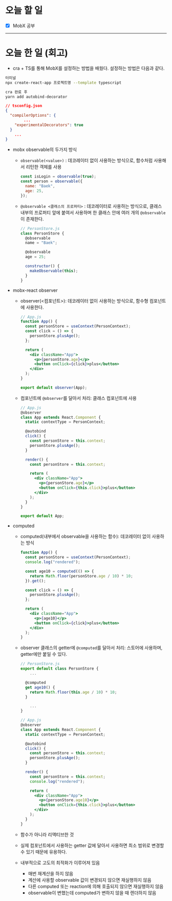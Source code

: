 # 오늘 할 일

- [x] MobX 공부

---

# 오늘 한 일 (회고)

- cra + TS를 통해 MobX를 설정하는 방법을 배웠다. 설정하는 방법은 다음과 같다.

```bash
터미널
npx create-react-app 프로젝트명 --template typescript

cra 완료 후
yarn add autobind-decorator
```

```json
// tsconfig.json
{
  "compilerOptions": {
		...
    "experimentalDecorators": true
  }
	...
}
```

- mobx observable의 두가지 방식

  - `observable(<value>)` : 데코레이터 없이 사용하는 방식으로, 함수처럼 사용해서 리턴한 객체를 사용

    ```jsx
    const isLogin = observable(true);
    const person = observable({
      name: "Baek",
      age: 25,
    });
    ```

  - `@observable <클래스의 프로퍼티>` : 데코레이터로 사용하는 방식으로, 클래스 내부의 프로퍼티 앞에 붙여서 사용하며 한 클래스 안에 여러 개의 `@observable`이 존재한다.

    ```jsx
    // PersonStore.js
    class PersonStore {
      @observable
      name = "Baek";

      @observable
      age = 25;

      constructor() {
        makeObservable(this);
      }
    }
    ```

- mobx-react observer

  - observer(<컴포넌트>): 데코레이터 없이 사용하는 방식으로, 함수형 컴포넌트에 사용한다.

    ```jsx
    // App.js
    function App() {
      const personStore = useContext(PersonContext);
      const click = () => {
        personStore.plusAge();
      };

      return (
        <div className="App">
          <p>{personStore.age}</p>
          <button onClick={click}>plus</button>
        </div>
      );
    }

    export default observer(App);
    ```

  - 컴포넌트에 `@observer`를 달아서 처리: 클래스 컴포넌트에 사용

    ```jsx
    // App.js
    @observer
    class App extends React.Component {
      static contextType = PersonContext;

      @autobind
      click() {
        const personStore = this.context;
        personStore.plusAge();
      }

      render() {
        const personStore = this.context;

        return (
          <div className="App">
            <p>{personStore.age}</p>
            <button onClick={this.click}>plus</button>
          </div>
        );
      }
    }

    export default App;
    ```

- computed

  - computed(내부에서 observable을 사용하는 함수): 데코레이터 없이 사용하는 방식

    ```jsx
    function App() {
      const personStore = useContext(PersonContext);
      console.log("rendered");

      const age10 = computed(() => {
        return Math.floor(personStore.age / 10) * 10;
      }).get();

      const click = () => {
        personStore.plusAge();
      };

      return (
        <div className="App">
          <p>{age10}</p>
          <button onClick={click}>plus</button>
        </div>
      );
    }
    ```

  - observer 클래스의 getter에 `@computed`를 달아서 처리: 스토어에 사용하며, getter에만 붙일 수 있다.

    ```jsx
    // PersonStore.js
    export default class PersonStore {
    	...

      @computed
      get age10() {
        return Math.floor(this.age / 10) * 10;
      }

    	...
    }
    ```

    ```jsx
    // App.js
    @observer
    class App extends React.Component {
      static contextType = PersonContext;

      @autobind
      click() {
        const personStore = this.context;
        personStore.plusAge();
      }

      render() {
        const personStore = this.context;
        console.log("rendered");

        return (
          <div className="App">
            <p>{personStore.age10}</p>
            <button onClick={this.click}>plus</button>
          </div>
        );
      }
    }
    ```

  - 함수가 아니라 리액티브한 것
  - 실제 컴포넌트에서 사용하는 getter 값에 달아서 사용하면 최소 범위로 변경할 수 있기 때문에 유용하다.
  - 내부적으로 고도의 최적화가 이루어져 있음
    - 매번 재계산을 하지 않음
    - 계산에 사용할 observable 값이 변경되지 않으면 재실행하지 않음
    - 다른 computed 또는 reaction에 의해 호출되지 않으면 재실행하지 않음
    - observable이 변했는데 computed가 변하지 않을 때 렌더하지 않음
